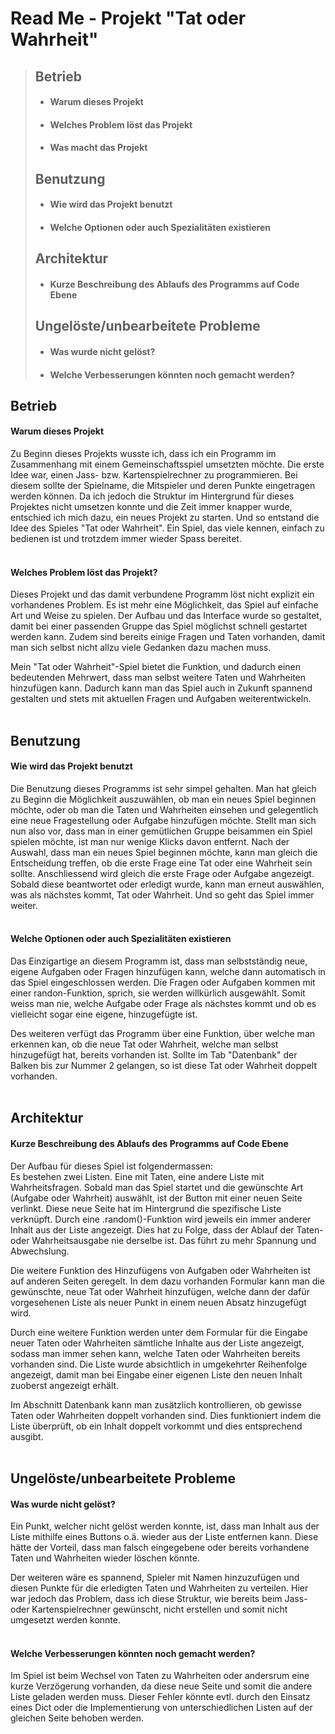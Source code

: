 # Read Me - Projekt "Tat oder Wahrheit"

>## Betrieb
>* #### Warum dieses Projekt 
>* #### Welches Problem löst das Projekt 
>* #### Was macht das Projekt
>## Benutzung
>* #### Wie wird das Projekt benutzt
>* #### Welche Optionen oder auch Spezialitäten existieren
>## Architektur
>* #### Kurze Beschreibung des Ablaufs des Programms auf Code Ebene
>## Ungelöste/unbearbeitete Probleme
>* #### Was wurde nicht gelöst?
>* #### Welche Verbesserungen könnten noch gemacht werden?


## Betrieb
#### Warum dieses Projekt
Zu Beginn dieses Projekts wusste ich, dass ich ein Programm im Zusammenhang
mit einem Gemeinschaftsspiel umsetzten möchte. Die erste Idee war,
einen Jass- bzw. Kartenspielrechner zu programmieren. Bei diesem sollte 
der Spielname, die Mitspieler und deren Punkte eingetragen werden können. Da
ich jedoch die Struktur im Hintergrund für dieses Projektes nicht umsetzen konnte
und die Zeit immer knapper wurde, entschied ich mich dazu, ein neues 
Projekt zu starten. Und so entstand die Idee des Spieles 
"Tat oder Wahrheit". Ein Spiel, das viele kennen, einfach zu 
bedienen ist und trotzdem immer wieder Spass bereitet.
<br>
<br>


#### Welches Problem löst das Projekt?
Dieses Projekt und das damit verbundene Programm löst nicht explizit
ein vorhandenes Problem. Es ist mehr eine Möglichkeit, das Spiel auf
einfache Art und Weise zu spielen. Der Aufbau und das Interface
wurde so gestaltet, damit bei einer passenden Gruppe das Spiel möglichst
schnell gestartet werden kann. Zudem sind bereits einige Fragen
und Taten vorhanden, damit man sich selbst nicht allzu viele Gedanken
dazu machen muss.

Mein "Tat oder Wahrheit"-Spiel bietet die Funktion, und dadurch 
einen bedeutenden Mehrwert, dass man selbst weitere Taten und
Wahrheiten hinzufügen kann. Dadurch kann man das Spiel auch in Zukunft
spannend gestalten und stets mit aktuellen Fragen und Aufgaben weiterentwickeln.
<br>
<br>


## Benutzung
#### Wie wird das Projekt benutzt
Die Benutzung dieses Programms ist sehr simpel gehalten. Man hat gleich
zu Beginn die Möglichkeit auszuwählen, ob man ein neues Spiel beginnen
möchte, oder ob man die Taten und Wahrheiten einsehen und gelegentlich
eine neue Fragestellung oder Aufgabe hinzufügen möchte. Stellt man sich
nun also vor, dass man in einer gemütlichen Gruppe beisammen ein Spiel
spielen möchte, ist man nur wenige Klicks davon entfernt. Nach der Auswahl,
dass man ein neues Spiel beginnen möchte, kann man gleich die Entscheidung
treffen, ob die erste Frage eine Tat oder eine Wahrheit sein sollte.
Anschliessend wird gleich die erste Frage oder Aufgabe angezeigt. Sobald diese beantwortet
oder erledigt wurde, kann man erneut auswählen, was als nächstes kommt, Tat oder
Wahrheit. Und so geht das Spiel immer weiter. 
<br>
<br>

#### Welche Optionen oder auch Spezialitäten existieren
Das Einzigartige an diesem Programm ist, dass man selbstständig neue, eigene
Aufgaben oder Fragen hinzufügen kann, welche dann automatisch in das
Spiel eingeschlossen werden. Die Fragen oder Aufgaben kommen mit einer
randon-Funktion, sprich, sie werden willkürlich ausgewählt. Somit weiss
man nie, welche Aufgabe oder Frage als nächstes kommt und ob es vielleicht
sogar eine eigene, hinzugefügte ist. 

Des weiteren verfügt das Programm über eine Funktion, über welche man erkennen kan, ob die neue Tat oder Wahrheit,
welche man selbst hinzugefügt hat, bereits vorhanden ist. Sollte im Tab "Datenbank" der Balken bis zur Nummer 2 gelangen,
so ist diese Tat oder Wahrheit doppelt vorhanden.
<br>
<br>


## Architektur
#### Kurze Beschreibung des Ablaufs des Programms auf Code Ebene
Der Aufbau für dieses Spiel ist folgendermassen:<br>
Es bestehen zwei Listen. Eine mit Taten, eine andere Liste mit Wahrheitsfragen.
Sobald man das Spiel startet und die gewünschte Art (Aufgabe oder Wahrheit) auswählt, ist
der Button mit einer neuen Seite verlinkt. Diese neue Seite hat im Hintergrund
die spezifische Liste verknüpft. Durch eine .random()-Funktion wird jeweils ein immer
anderer Inhalt aus der Liste angezeigt. Dies hat zu Folge, dass der Ablauf der
Taten- oder Wahrheitsausgabe nie derselbe ist. Das führt zu mehr Spannung und
Abwechslung.

Die weitere Funktion des Hinzufügens von Aufgaben oder Wahrheiten ist auf
anderen Seiten geregelt. In dem dazu vorhanden Formular kann man die gewünschte,
neue Tat oder Wahrheit hinzufügen, welche dann der dafür vorgesehenen Liste
als neuer Punkt in einem neuen Absatz hinzugefügt wird.

Durch eine weitere Funktion werden unter dem Formular für die Eingabe
neuer Taten oder Wahrheiten sämtliche Inhalte aus der Liste angezeigt,
sodass man immer sehen kann, welche Taten oder Wahrheiten bereits
vorhanden sind. Die Liste wurde absichtlich in umgekehrter Reihenfolge
angezeigt, damit man bei Eingabe einer eigenen Liste den neuen Inhalt
zuoberst angezeigt erhält. 

Im Abschnitt Datenbank kann man zusätzlich kontrollieren, ob gewisse Taten oder Wahrheiten doppelt vorhanden sind.
Dies funktioniert indem die Liste überprüft, ob ein Inhalt doppelt vorkommt und dies entsprechend ausgibt. 
<br>
<br>

## Ungelöste/unbearbeitete Probleme
#### Was wurde nicht gelöst?
Ein Punkt, welcher nicht gelöst werden konnte, ist, dass man Inhalt
aus der Liste mithilfe eines Buttons o.ä. wieder aus der Liste entfernen
kann. Diese hätte der Vorteil, dass man falsch eingegebene oder bereits vorhandene
Taten und Wahrheiten wieder löschen könnte. 

Der weiteren wäre es spannend, Spieler mit Namen hinzuzufügen und diesen
Punkte für die erledigten Taten und Wahrheiten zu verteilen. Hier war jedoch
das Problem, dass ich diese Struktur, wie bereits beim Jass- oder
Kartenspielrechner gewünscht, nicht erstellen und somit nicht umgesetzt werden
konnte. 
<br>
<br>

#### Welche Verbesserungen könnten noch gemacht werden?
Im Spiel ist beim Wechsel von Taten zu Wahrheiten oder
andersrum eine kurze Verzögerung vorhanden, da diese neue Seite und somit
die andere Liste geladen werden muss. Dieser Fehler könnte evtl. durch
den Einsatz eines Dict oder die Implementierung von unterschiedlichen Listen
auf der gleichen Seite behoben werden. 
